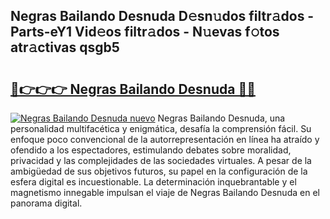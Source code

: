 ## Negras Bailando Desnuda D𝚎sn𝚞dos filtr𝚊dos - Parts-eY1 Vid𝚎os filtr𝚊dos - N𝚞evas f𝚘tos atr𝚊ctivas qsgb5

# <h2><a href="http://mb34fz.tromn.icu/?c=Negras+Bailando+Desnuda">🔗👉👉👉 Negras Bailando Desnuda 🔗🔗</a></h2>

[![Negras Bailando Desnuda nuevo](https://i.imgur.com/pEAQMta.gif)](http://mb34fz.tromn.icu/?c=Negras+Bailando+Desnuda)
Negras Bailando Desnuda, una personalidad multifacética y enigmática, desafía la comprensión fácil. Su enfoque poco convencional de la autorrepresentación en línea ha atraído y ofendido a los espectadores, estimulando debates sobre moralidad, privacidad y las complejidades de las sociedades virtuales. A pesar de la ambigüedad de sus objetivos futuros, su papel en la configuración de la esfera digital es incuestionable. La determinación inquebrantable y el magnetismo innegable impulsan el viaje de Negras Bailando Desnuda en el panorama digital.
